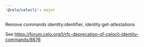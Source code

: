 ```yaml
---
'@celo/celocli': major
---
```

Remove commands identity:identifier, identity:get-attestations 

See https://forum.celo.org/t/rfc-deprecation-of-celocli-identity-commands/8676


